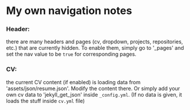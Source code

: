 # My own navigation notes

### Header:
there are many headers and pages (cv, dropdown, projects, repositories, etc.) that are currently hidden. To enable them, simply go to '_pages' and set the nav value to be `true` for corresponding pages.

### CV:

the current CV content (if enabled) is loading data from 'assets/json/resume.json'. Modify the content there. Or simply add your own cv data to 'jekyll_get_json' inside `_config.yml`. (If no data is given, it loads the stuff inside `cv.yml` file)
